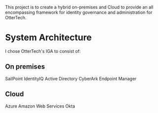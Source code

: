 This project is to create a hybrid on-premises and Cloud to provide an all encompassing framework for identity governance and administration for OtterTech.

# System Architecture
I chose OtterTech's IGA to consist of:

## On premises
SailPoint IdentityIQ
Active Directory
CyberArk Endpoint Manager
## Cloud
Azure
Amazon Web Services
Okta 
